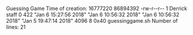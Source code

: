 Guessing Game
Time of creation: 16777220 86894392 -rw-r--r-- 1 Derrick staff 0 422 "Jan 6 15:27:56 2018" "Jan 6 10:56:32 2018" "Jan 6 10:56:32 2018" "Jan 5 19:47:14 2018" 4096 8 0x40 guessinggame.sh
Number of lines: 21
